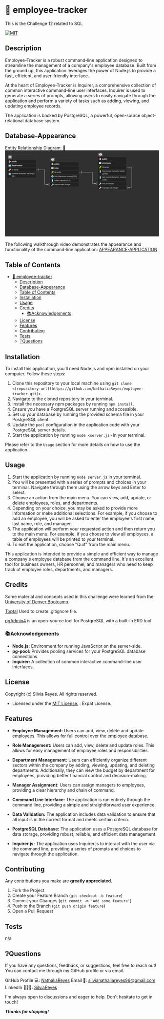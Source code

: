 # 💼 employee-tracker
This is the Challenge 12 related to SQL

[![MIT](https://img.shields.io/badge/License-MIT-blue.svg)](https://opensource.org/licenses/MIT)

## Description
Employee-Tracker is a robust command-line application designed to streamline the management of a company's employee database. Built from the ground up, this application leverages the power of Node.js to provide a fast, efficient, and user-friendly interface.

At the heart of Employee-Tracker is Inquirer, a comprehensive collection of common interactive command-line user interfaces. Inquirer is used to generate a series of prompts, allowing users to easily navigate through the application and perform a variety of tasks such as adding, viewing, and updating employee records.

The application is backed by PostgreSQL, a powerful, open-source object-relational database system. 

## Database-Appearance

Entity Relationship Diagram:
📍![ERD](/assets/tracker_db_ERD.pgerd.png)

The following walkthrough video demonstrates the appearance and functionality of the command-line application:
[APPEARANCE-APPLICATION](https://drive.google.com/file/d/10Q_1zJsEHmWYEO4CZdIW1xfc8Usbbe_J/view)

## Table of Contents
- [💼 employee-tracker](#-employee-tracker)
  - [Description](#description)
  - [Database-Appearance](#database-appearance)
  - [Table of Contents](#table-of-contents)
  - [Installation](#installation)
  - [Usage](#usage)
  - [Credits](#credits)
    - [📚Acknowledgements](#acknowledgements)
  - [License](#license)
  - [Features](#features)
  - [Contributing](#contributing)
  - [Tests](#tests)
  - [❔Questions](#questions)

## Installation

To install this application, you'll need Node.js and npm installed on your computer. Follow these steps:

1. Clone this repository to your local machine using `git clone <[repository-url](https://github.com/NathaliaReyes/employee-tracker.git)>`.
2. Navigate to the cloned repository in your terminal.
3. Install the necessary npm packages by running `npm install`.
4. Ensure you have a PostgreSQL server running and accessible.
5. Set up your database by running the provided schema file in your PostgreSQL client.
6. Update the `pool` configuration in the application code with your PostgreSQL server details.
7. Start the application by running `node <server.js>` in your terminal.

Please refer to the `Usage` section for more details on how to use the application.

## Usage

1. Start the application by running `node server.js` in your terminal.
2. You will be presented with a series of prompts and choices in your terminal. Navigate through them using the arrow keys and Enter to select.
3. Choose an action from the main menu. You can view, add, update, or delete employees, roles, and departments.
4. Depending on your choice, you may be asked to provide more information or make additional selections. For example, if you choose to add an employee, you will be asked to enter the employee's first name, last name, role, and manager.
5. The application will perform your requested action and then return you to the main menu. For example, if you choose to view all employees, a table of employees will be printed to your terminal.
6. To exit the application, choose "Quit" from the main menu.

This application is intended to provide a simple and efficient way to manage a company's employee database from the command line. It's an excellent tool for business owners, HR personnel, and managers who need to keep track of employee roles, departments, and managers.

## Credits

Some material and concepts used in this challenge were learned from the [University of Denver Bootcamp](https://bootcamp.du.edu/coding/).

[Toptal](https://www.toptal.com/developers/gitignore) Used to create .gitignore file.

[pgAdmin4](https://www.pgadmin.org/) is an open-source tool for PostgreSQL with a built-in ERD tool.

### 📚Acknowledgements

- **Node.js:** Environment for running JavaScript on the server-side.
- **pg-pool:** Provides pooling services for your PostgreSQL database connections.
- **Inquirer:** A collection of common interactive command-line user interfaces.

## License

Copyright (c) Silvia Reyes. All rights reserved.

+ Licensed under the [MIT License.](https://opensource.org/licenses/MIT) : Expat License.


## Features

+ **Employee Management:** Users can add, view, delete and update employees. This allows for full control over the employee database.

+ **Role Management:** Users can add, view, delete and update roles. This allows for easy management of employee roles and responsibilities.

+ **Department Management:** Users can efficiently organize different sectors within the company by adding, viewing, updating, and deleting departments. Additionally, they can view the budget by department for employees, providing better financial control and decision-making.

+ **Manager Assignment:** Users can assign managers to employees, providing a clear hierarchy and chain of command.

+ **Command Line Interface:** The application is run entirely through the command line, providing a simple and straightforward user experience.

+ **Data Validation:** The application includes data validation to ensure that all input is in the correct format and meets certain criteria.

+ **PostgreSQL Database:** The application uses a PostgreSQL database for data storage, providing robust, reliable, and efficient data management.

+ **Inquirer.js:** The application uses Inquirer.js to interact with the user via the command line, providing a series of prompts and choices to navigate through the application.

## Contributing

Any contributions you make are **greatly appreciated**.

1. Fork the Project
2. Create your Feature Branch (`git checkout -b feature`)
3. Commit your Changes (`git commit -m 'Add some feature'`)
4. Push to the Branch (`git push origin feature`)
5. Open a Pull Request

## Tests

n/a

## ❔Questions
If you have any questions, feedback, or suggestions, feel free to reach out! You can contact me through my GitHub profile or via email.

GitHub Profile 💻: [NathaliaReyes](https://github.com/NathaliaReyes)
Email 📧: silvianathaliareyes96@gmail.com
LinkedIn 👩🏻‍💻: [SilviaReyes](https://www.linkedin.com/in/silvia-reyes-2b907123b/)

I'm always open to discussions and eager to help. Don't hesitate to get in touch!



***Thanks for stopping!***